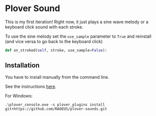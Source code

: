 # Plover Sound

This is my first iteration! Right now, it just plays a sine wave melody or a keyboard click sound with each stroke.

To use the sine melody set the `use_sample` parameter to `True` and reinstall (and vice versa to go back to the keyboard click)
```python
def on_stroked(self, stroke, use_sample=False):
```

## Installation

You have to install manually from the command line.

See the instructions [here](https://plover.wiki/index.php/Plugins).

For Windows:

```
.\plover_console.exe -s plover_plugins install git+https://github.com/RAOEUS/plover-sounds.git
